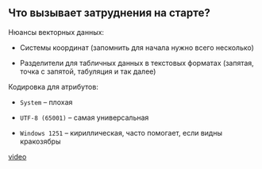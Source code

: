 ## Что вызывает затруднения на старте?

Нюансы векторных данных:

* Системы координат (запомнить для начала нужно всего несколько)

* Разделители для табличных данных в текстовых форматах (запятая, точка с запятой, табуляция и так далее)

Кодировка для атрибутов:

* `System` – плохая

* `UTF-8 (65001)` – самая универсальная

* `Windows 1251` – кириллическая, часто помогает, если видны кракозябры

[video](https://player.softculture.cc/embed/online/GIS/GIS_10.10.12_L2-6_QGIS_Frequent_Issues)